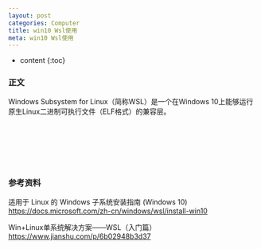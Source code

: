 ```yaml
---
layout: post
categories: Computer
title: win10 Wsl使用
meta: win10 Wsl使用
---
```

* content
{:toc}

### 正文

Windows Subsystem for Linux（简称WSL）是一个在Windows 10上能够运行原生Linux二进制可执行文件（ELF格式）的兼容层。


<br/><br/><br/><br/><br/>
### 参考资料

适用于 Linux 的 Windows 子系统安装指南 (Windows 10) <https://docs.microsoft.com/zh-cn/windows/wsl/install-win10>

Win+Linux单系统解决方案——WSL（入门篇） <https://www.jianshu.com/p/6b02948b3d37>


